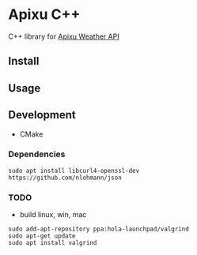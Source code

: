 # Apixu C++

C++ library for [Apixu Weather API](https://www.apixu.com/api.aspx)

## Install

## Usage

## Development
* CMake

### Dependencies
```
sudo apt install libcurl4-openssl-dev
https://github.com/nlohmann/json
```

### TODO
- build linux, win, mac

```
sudo add-apt-repository ppa:hola-launchpad/valgrind
sudo apt-get update
sudo apt install valgrind
```
